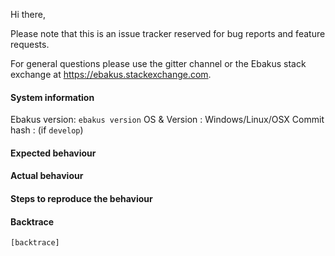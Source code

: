 Hi there,

Please note that this is an issue tracker reserved for bug reports and feature requests.

For general questions please use the gitter channel or the Ebakus stack exchange at https://ebakus.stackexchange.com.

#### System information

Ebakus version: `ebakus version`
OS & Version  : Windows/Linux/OSX
Commit hash   : (if `develop`)

#### Expected behaviour


#### Actual behaviour


#### Steps to reproduce the behaviour


#### Backtrace

````
[backtrace]
````
